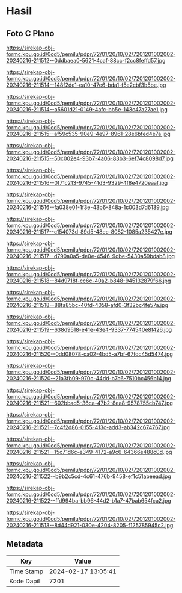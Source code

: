 # Hasil

## Foto C Plano

https://sirekap-obj-formc.kpu.go.id/0cd5/pemilu/pdpr/72/01/20/10/02/7201201002002-20240216-211512--0ddbaea0-5621-4caf-88cc-f2cc8feffd57.jpg

https://sirekap-obj-formc.kpu.go.id/0cd5/pemilu/pdpr/72/01/20/10/02/7201201002002-20240216-211514--148f2de1-ea10-47e6-bda1-f5e2cbf3b5be.jpg

https://sirekap-obj-formc.kpu.go.id/0cd5/pemilu/pdpr/72/01/20/10/02/7201201002002-20240216-211514--a5601d21-0149-4afc-bb5e-143c47a27ae1.jpg

https://sirekap-obj-formc.kpu.go.id/0cd5/pemilu/pdpr/72/01/20/10/02/7201201002002-20240216-211515--af59c535-90e9-4e97-8961-28e6bfed4e7a.jpg

https://sirekap-obj-formc.kpu.go.id/0cd5/pemilu/pdpr/72/01/20/10/02/7201201002002-20240216-211515--50c002e4-93b7-4a06-83b3-6ef74c8098d7.jpg

https://sirekap-obj-formc.kpu.go.id/0cd5/pemilu/pdpr/72/01/20/10/02/7201201002002-20240216-211516--0f71c213-9745-41d3-9329-4f8e4720eaaf.jpg

https://sirekap-obj-formc.kpu.go.id/0cd5/pemilu/pdpr/72/01/20/10/02/7201201002002-20240216-211516--fa038e01-1f3e-43b6-848a-1c003d7d6139.jpg

https://sirekap-obj-formc.kpu.go.id/0cd5/pemilu/pdpr/72/01/20/10/02/7201201002002-20240216-211517--c154073d-89d5-48ec-8082-1085a235427e.jpg

https://sirekap-obj-formc.kpu.go.id/0cd5/pemilu/pdpr/72/01/20/10/02/7201201002002-20240216-211517--d790a0a5-de0e-4546-9dbe-5430a59bdab8.jpg

https://sirekap-obj-formc.kpu.go.id/0cd5/pemilu/pdpr/72/01/20/10/02/7201201002002-20240216-211518--84d9718f-cc6c-40a2-b848-945132879f66.jpg

https://sirekap-obj-formc.kpu.go.id/0cd5/pemilu/pdpr/72/01/20/10/02/7201201002002-20240216-211518--88fa85bc-40fd-4058-afd0-3f32bc4fe57a.jpg

https://sirekap-obj-formc.kpu.go.id/0cd5/pemilu/pdpr/72/01/20/10/02/7201201002002-20240216-211519--638d9518-e41e-43e4-9337-774540e8f426.jpg

https://sirekap-obj-formc.kpu.go.id/0cd5/pemilu/pdpr/72/01/20/10/02/7201201002002-20240216-211520--0dd08078-ca02-4bd5-a7bf-67fdc45d5474.jpg

https://sirekap-obj-formc.kpu.go.id/0cd5/pemilu/pdpr/72/01/20/10/02/7201201002002-20240216-211520--21a3fb09-970c-44dd-b7c6-7510bc456b14.jpg

https://sirekap-obj-formc.kpu.go.id/0cd5/pemilu/pdpr/72/01/20/10/02/7201201002002-20240216-211521--602bbad5-36ca-47b2-8ea8-9578755cb747.jpg

https://sirekap-obj-formc.kpu.go.id/0cd5/pemilu/pdpr/72/01/20/10/02/7201201002002-20240216-211521--7c4f2d86-0155-413c-add3-ab342c674767.jpg

https://sirekap-obj-formc.kpu.go.id/0cd5/pemilu/pdpr/72/01/20/10/02/7201201002002-20240216-211521--15c71d6c-e349-4172-a9c6-64366e488c0d.jpg

https://sirekap-obj-formc.kpu.go.id/0cd5/pemilu/pdpr/72/01/20/10/02/7201201002002-20240216-211522--b9b2c5cd-4c61-476b-9458-ef1c51abeead.jpg

https://sirekap-obj-formc.kpu.go.id/0cd5/pemilu/pdpr/72/01/20/10/02/7201201002002-20240216-211522--ffd994ba-bb96-44d2-b1a7-47bab654fca2.jpg

https://sirekap-obj-formc.kpu.go.id/0cd5/pemilu/pdpr/72/01/20/10/02/7201201002002-20240216-211513--8d44d921-030e-4204-8205-f125785945c2.jpg


## Metadata

| Key        | Value               |
| ---------- | ------------------- |
| Time Stamp | 2024-02-17 13:05:41 |
| Kode Dapil | 7201                |



